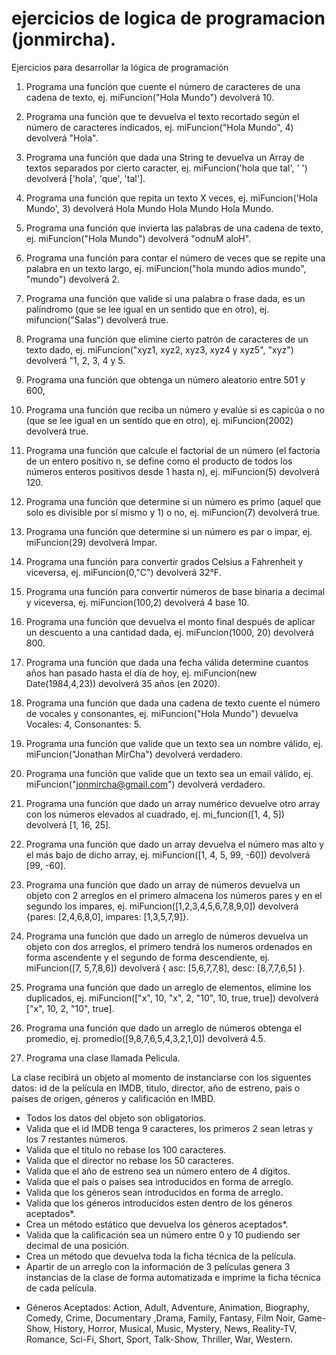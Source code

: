 # ejercicios de logica de programacion (jonmircha).
Ejercicios para desarrollar la lógica de programación

1) Programa una función que cuente el número de caracteres de una cadena de texto,
   ej. miFuncion("Hola Mundo") devolverá 10.
2) Programa una función que te devuelva el texto recortado según el número de caracteres indicados,
   ej. miFuncion("Hola Mundo", 4) devolverá "Hola".
3) Programa una función que dada una String te devuelva un Array de textos separados por cierto caracter,
   ej. miFuncion('hola que tal', ' ') devolverá ['hola', 'que', 'tal'].
4) Programa una función que repita un texto X veces,
   ej. miFuncion('Hola Mundo', 3) devolverá Hola Mundo Hola Mundo Hola Mundo.
5) Programa una función que invierta las palabras de una cadena de texto,
   ej. miFuncion("Hola Mundo") devolverá "odnuM aloH".
6) Programa una función para contar el número de veces que se repite una palabra en un texto largo,
   ej. miFuncion("hola mundo adios mundo", "mundo") devolverá 2.
7) Programa una función que valide si una palabra o frase dada, es un palíndromo (que se lee igual en un sentido que en otro),
   ej. mifuncion("Salas") devolverá true.
8) Programa una función que elimine cierto patrón de caracteres de un texto dado,
   ej. miFuncion("xyz1, xyz2, xyz3, xyz4 y xyz5", "xyz") devolverá  "1, 2, 3, 4 y 5.
9) Programa una función que obtenga un número aleatorio entre 501 y 600,
10) Programa una función que reciba un número y evalúe si es capicúa o no (que se lee igual en un sentido que en otro),
    ej. miFuncion(2002) devolverá true.
11) Programa una función que calcule el factorial de un número (el factoria de un entero positivo n, se define como el producto de todos los números enteros positivos desde 1 hasta n),
    ej. miFuncion(5) devolverá 120.
12) Programa una función que determine si un número es primo (aquel que solo es divisible por sí mismo y 1) o no,
    ej. miFuncion(7) devolverá true.
13) Programa una función que determine si un número es par o impar,
    ej. miFuncion(29) devolverá Impar.
14) Programa una función para convertir grados Celsius a Fahrenheit y viceversa,
    ej. miFuncion(0,"C") devolverá 32°F.
15) Programa una función para convertir números de base binaria a decimal y viceversa,
    ej. miFuncion(100,2) devolverá 4 base 10.
16) Programa una función que devuelva el monto final después de aplicar un descuento a una cantidad dada,
    ej. miFuncion(1000, 20) devolverá 800.
17) Programa una función que dada una fecha válida determine cuantos años han pasado hasta el día de hoy,
    ej. miFuncion(new Date(1984,4,23)) devolverá 35 años (en 2020).
18) Programa una función que dada una cadena de texto cuente el número de vocales y consonantes,
    ej. miFuncion("Hola Mundo") devuelva Vocales: 4, Consonantes: 5.
19) Programa una función que valide que un texto sea un nombre válido,
    ej. miFuncion("Jonathan MirCha") devolverá verdadero.
20) Programa una función que valide que un texto sea un email válido,
    ej. miFuncion("jonmircha@gmail.com") devolverá verdadero.

21) Programa una función que dado un array numérico devuelve otro array con los números elevados al cuadrado,
    ej. mi_funcion([1, 4, 5]) devolverá [1, 16, 25].
22) Programa una función que dado un array devuelva el número mas alto y el más bajo de dicho array,
    ej. miFuncion([1, 4, 5, 99, -60]) devolverá [99, -60].
23) Programa una función que dado un array de números devuelva un objeto con 2 arreglos en el primero almacena los números pares y en el segundo los impares,
    ej. miFuncion([1,2,3,4,5,6,7,8,9,0]) devolverá {pares: [2,4,6,8,0], impares: [1,3,5,7,9]}.
24) Programa una función que dado un arreglo de números devuelva un objeto con dos arreglos, el primero tendrá los numeros ordenados en forma ascendente y el segundo de forma descendiente,
    ej. miFuncion([7, 5,7,8,6]) devolverá { asc: [5,6,7,7,8], desc: [8,7,7,6,5] }.
25) Programa una función que dado un arreglo de elementos, elimine los duplicados,
    ej. miFuncion(["x", 10, "x", 2, "10", 10, true, true]) devolverá ["x", 10, 2, "10", true].
26) Programa una función que dado un arreglo de números obtenga el promedio,
    ej. promedio([9,8,7,6,5,4,3,2,1,0]) devolverá 4.5.
27) Programa una clase llamada Pelicula.

La clase recibirá un objeto al momento de instanciarse con los siguentes datos: id de la película en IMDB, titulo, director, año de estreno, país o países de origen, géneros y calificación en IMBD.
  - Todos los datos del objeto son obligatorios.
  - Valida que el id IMDB tenga 9 caracteres, los primeros 2 sean letras y los 
     7 restantes números.
  - Valida que el título no rebase los 100 caracteres.
  - Valida que el director no rebase los 50 caracteres.
  - Valida que el año de estreno sea un número entero de 4 dígitos.
  - Valida que el país o paises sea introducidos en forma de arreglo.
  - Valida que los géneros sean introducidos en forma de arreglo.
  - Valida que los géneros introducidos esten dentro de los géneros 
     aceptados*.
  - Crea un método estático que devuelva los géneros aceptados*.
  - Valida que la calificación sea un número entre 0 y 10 pudiendo ser 
    decimal de una posición.
  - Crea un método que devuelva toda la ficha técnica de la película.
  - Apartir de un arreglo con la información de 3 películas genera 3 
    instancias de la clase de forma automatizada e imprime la ficha técnica 
    de cada película.

* Géneros Aceptados: Action, Adult, Adventure, Animation, Biography, Comedy, Crime, Documentary ,Drama, Family, Fantasy, Film Noir, Game-Show, History, Horror, Musical, Music, Mystery, News, Reality-TV, Romance, Sci-Fi, Short, Sport, Talk-Show, Thriller, War, Western.



